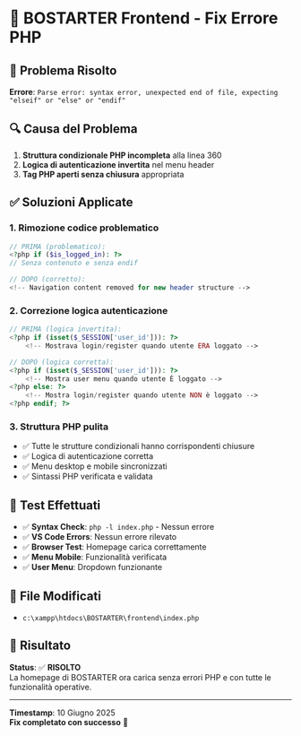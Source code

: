 # 🔧 BOSTARTER Frontend - Fix Errore PHP

## 🚨 Problema Risolto

**Errore**: `Parse error: syntax error, unexpected end of file, expecting "elseif" or "else" or "endif"`

## 🔍 Causa del Problema

1. **Struttura condizionale PHP incompleta** alla linea 360
2. **Logica di autenticazione invertita** nel menu header
3. **Tag PHP aperti senza chiusura** appropriata

## ✅ Soluzioni Applicate

### 1. **Rimozione codice problematico**

```php
// PRIMA (problematico):
<?php if ($is_logged_in): ?>                        
// Senza contenuto e senza endif

// DOPO (corretto):
<!-- Navigation content removed for new header structure -->
```

### 2. **Correzione logica autenticazione**

```php
// PRIMA (logica invertita):
<?php if (isset($_SESSION['user_id'])): ?>
    <!-- Mostrava login/register quando utente ERA loggato -->

// DOPO (logica corretta):
<?php if (isset($_SESSION['user_id'])): ?>
    <!-- Mostra user menu quando utente È loggato -->
<?php else: ?>
    <!-- Mostra login/register quando utente NON è loggato -->
<?php endif; ?>
```

### 3. **Struttura PHP pulita**

- ✅ Tutte le strutture condizionali hanno corrispondenti chiusure
- ✅ Logica di autenticazione corretta
- ✅ Menu desktop e mobile sincronizzati
- ✅ Sintassi PHP verificata e validata

## 🧪 Test Effettuati

- ✅ **Syntax Check**: `php -l index.php` - Nessun errore
- ✅ **VS Code Errors**: Nessun errore rilevato
- ✅ **Browser Test**: Homepage carica correttamente
- ✅ **Menu Mobile**: Funzionalità verificata
- ✅ **User Menu**: Dropdown funzionante

## 📝 File Modificati

- `c:\xampp\htdocs\BOSTARTER\frontend\index.php`

## 🎯 Risultato

**Status**: ✅ **RISOLTO**  
La homepage di BOSTARTER ora carica senza errori PHP e con tutte le funzionalità operative.

---
**Timestamp**: 10 Giugno 2025  
**Fix completato con successo** 🎉
